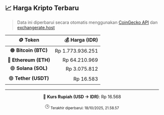 

<!-- HARGA_KRIPTO -->
## 📈 Harga Kripto Terbaru

> Data ini diperbarui secara otomatis menggunakan [CoinGecko API](https://www.coingecko.com/) dan [exchangerate.host](https://exchangerate.host/)

<div align="center">

| 🪙 Token | 💰 Harga (IDR) |
|:------:|---------------:|
| 🟠 **Bitcoin (BTC)**   | Rp 1.773.936.251 |
| 🔵 **Ethereum (ETH)**  | Rp 64.210.969 |
| 🟣 **Solana (SOL)**    | Rp 3.075.812 |
| 🟢 **Tether (USDT)**   | Rp 16.583 |

---

💱 **Kurs Rupiah (USD → IDR)**: Rp 16.568

🕒 <sub>Terakhir diperbarui: 18/10/2025, 21.58.57</sub>

</div>
<!-- /HARGA_KRIPTO -->
